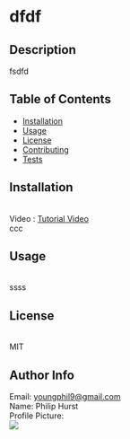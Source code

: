 # dfdf

## Description <span id="d"></span> 
fsdfd
 
## Table of Contents 
 <ul><li><a href="#i">Installation</a></li><li><a href="#u">Usage</a></li><li><a href="#l">License</a></li><li><a href="#c">Contributing</a></li><li><a href="#t">Tests</a></li></ul> 
 
## Installation <span id="i"></span> 
 <br>Video : <a href="https://schwynf.github.io/HW-README-GENERATOR/">Tutorial Video</a><br>ccc 
 
## Usage <span id="u"></span> 
 <br>ssss 
 
## License <span id="l"></span> 
 <br>MIT 
 
## Author Info 
 Email: youngphil9@gmail.com<br>
 Name: Philip Hurst<br>
 Profile Picture: <br> ![](https://avatars.githubusercontent.com/u/60010868?) 
 
